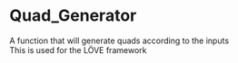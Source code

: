 # Quad_Generator
A function that will generate quads according to the inputs</br>
This is used for the LÖVE framework
